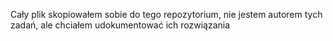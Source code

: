 Cały plik skopiowałem sobie do tego repozytorium, nie jestem autorem tych zadań, ale chciałem udokumentować ich rozwiązania

